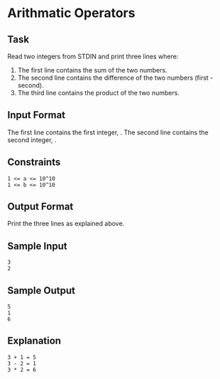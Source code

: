 # Arithmatic Operators

## Task
Read two integers from STDIN and print three lines where:

1. The first line contains the sum of the two numbers.
2. The second line contains the difference of the two numbers (first - second).
3. The third line contains the product of the two numbers.

## Input Format

The first line contains the first integer, . The second line contains the second integer, .

## Constraints
```
1 <= a <= 10^10
1 <= b <= 10^10
```

## Output Format

Print the three lines as explained above.

## Sample Input
```
3
2
```

## Sample Output
```
5
1
6
```

## Explanation
```
3 + 1 = 5
3 - 2 = 1
3 * 2 = 6
```



